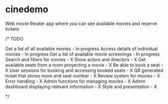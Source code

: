 # cinedemo
Web movie theater app where you can see available movies and reserve tickets 

/* TODO

Get a list of all available movies - In progress
Access details of individual movies - In progress
Get a list of available movie screenings - In progress
Search and filters for movies - X
Show actors and directors - X
Get available seats from a room proyecting a movie - X
Be able to book a seat - X
User sessions for booking and accessing booked seats - X
QR generated ticket that stores room and seat number - X
Review system for movies - X
Error handling - X
Admin functions for managing movies - X
Admin dashboard displaying relevant information - X
Style and presentation - X

*/

